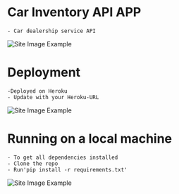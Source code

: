 # Car Inventory API APP
    - Car dealership service API

![Site Image Example](https://github.com/jcnghm/car_inventory_api/blob/master/car_inventory/static/images/example1.PNG)

# Deployment
    -Deployed on Heroku
    - Update with your Heroku-URL

![Site Image Example](https://github.com/jcnghm/car_inventory_api/blob/master/car_inventory/static/images/example2.PNG)

# Running on a local machine
    - To get all dependencies installed
    - Clone the repo
    - Run'pip install -r requirements.txt'

![Site Image Example](https://github.com/jcnghm/car_inventory_api/blob/master/car_inventory/static/images/example3.PNG)